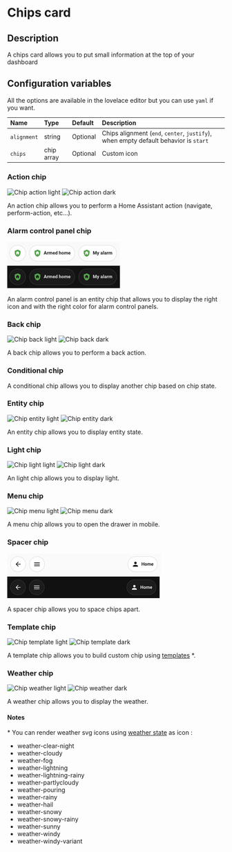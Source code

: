 # Chips card

## Description

A chips card allows you to put small information at the top of your dashboard

## Configuration variables

All the options are available in the lovelace editor but you can use `yaml` if you want.

| Name        | Type       | Default  | Description                                                                          |
| :---------- | :--------- | :------- | :----------------------------------------------------------------------------------- |
| `alignment` | string     | Optional | Chips alignment (`end`, `center`, `justify`), when empty default behavior is `start` |
| `chips`     | chip array | Optional | Custom icon                                                                          |

### Action chip

![Chip action light](../images/chip-action-light.png)
![Chip action dark](../images/chip-action-dark.png)

An action chip allows you to perform a Home Assistant action (navigate, perform-action, etc...).

### Alarm control panel chip

![Chip alarm light](../images/chip-alarm-control-panel-light.png)
![Chip alarm dark](../images/chip-alarm-control-panel-dark.png)

An alarm control panel is an entity chip that allows you to display the right icon and with the right color for alarm control panels.

### Back chip

![Chip back light](../images/chip-back-light.png)
![Chip back dark](../images/chip-back-dark.png)

A back chip allows you to perform a back action.

### Conditional chip

A conditional chip allows you to display another chip based on chip state.

### Entity chip

![Chip entity light](../images/chip-entity-light.png)
![Chip entity dark](../images/chip-entity-dark.png)

An entity chip allows you to display entity state.

### Light chip

![Chip light light](../images/chip-light-light.png)
![Chip light dark](../images/chip-light-dark.png)

An light chip allows you to display light.

### Menu chip

![Chip menu light](../images/chip-menu-light.png)
![Chip menu dark](../images/chip-menu-dark.png)

A menu chip allows you to open the drawer in mobile.

### Spacer chip

![Chip menu light](../images/chip-spacer-light.png)
![Chip menu dark](../images/chip-spacer-dark.png)

A spacer chip allows you to space chips apart.

### Template chip

![Chip template light](../images/chip-template-light.png)
![Chip template dark](../images/chip-template-dark.png)

A template chip allows you to build custom chip using [templates](https://www.home-assistant.io/docs/configuration/templating/) \*.

### Weather chip

![Chip weather light](../images/chip-weather-light.png)
![Chip weather dark](../images/chip-weather-dark.png)

A weather chip allows you to display the weather.

#### Notes

\* You can render weather svg icons using [weather state](https://developers.home-assistant.io/docs/core/entity/weather/#recommended-values-for-state-and-condition) as icon :

- weather-clear-night
- weather-cloudy
- weather-fog
- weather-lightning
- weather-lightning-rainy
- weather-partlycloudy
- weather-pouring
- weather-rainy
- weather-hail
- weather-snowy
- weather-snowy-rainy
- weather-sunny
- weather-windy
- weather-windy-variant
